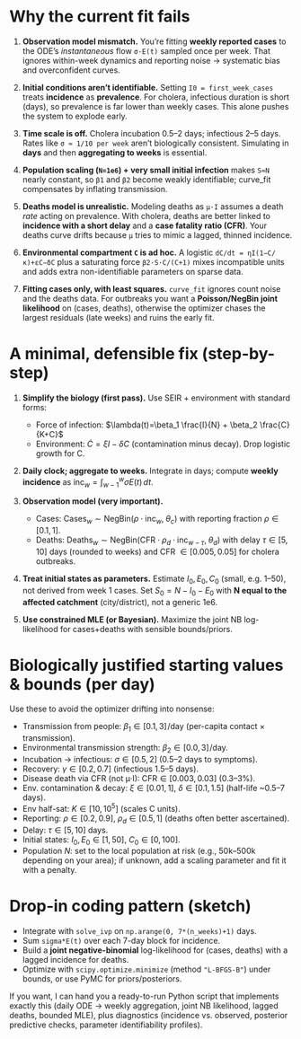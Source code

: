 # Why the current fit fails

1. **Observation model mismatch.**
   You’re fitting **weekly reported cases** to the ODE’s *instantaneous* flow `σ·E(t)` sampled once per week. That ignores within-week dynamics and reporting noise → systematic bias and overconfident curves.

2. **Initial conditions aren’t identifiable.**
   Setting `I0 = first_week_cases` treats **incidence** as **prevalence**. For cholera, infectious duration is short (days), so prevalence is far lower than weekly cases. This alone pushes the system to explode early.

3. **Time scale is off.**
   Cholera incubation 0.5–2 days; infectious 2–5 days. Rates like `σ ≈ 1/10 per week` aren’t biologically consistent. Simulating in **days** and then **aggregating to weeks** is essential.

4. **Population scaling (`N=1e6`) + very small initial infection** makes `S≈N` nearly constant, so `β1` and `β2` become weakly identifiable; curve\_fit compensates by inflating transmission.

5. **Deaths model is unrealistic.**
   Modeling deaths as `μ·I` assumes a death *rate* acting on prevalence. With cholera, deaths are better linked to **incidence with a short delay** and a **case fatality ratio (CFR)**. Your deaths curve drifts because `μ` tries to mimic a lagged, thinned incidence.

6. **Environmental compartment `C` is ad hoc.**
   A logistic `dC/dt = ηI(1−C/κ)+εC−δC` plus a saturating force `β2·S·C/(C+1)` mixes incompatible units and adds extra non-identifiable parameters on sparse data.

7. **Fitting cases only, with least squares.**
   `curve_fit` ignores count noise and the deaths data. For outbreaks you want a **Poisson/NegBin joint likelihood** on (cases, deaths), otherwise the optimizer chases the largest residuals (late weeks) and ruins the early fit.

# A minimal, defensible fix (step-by-step)

1. **Simplify the biology (first pass).**
   Use SEIR + environment with standard forms:

   * Force of infection: $\lambda(t)=\beta_1 \frac{I}{N} + \beta_2 \frac{C}{K+C}$
   * Environment: $\dot C = \xi I - \delta C$ (contamination minus decay).
     Drop logistic growth for C.

2. **Daily clock; aggregate to weeks.**
   Integrate in days; compute **weekly incidence** as
   $\text{inc}_w = \int_{w-1}^{w} \sigma E(t)\,dt$.

3. **Observation model (very important).**

   * Cases: $\text{Cases}_w \sim \text{NegBin}(\rho\cdot \text{inc}_w,\; \theta_c)$ with reporting fraction $\rho\in[0.1,1]$.
   * Deaths: $\text{Deaths}_w \sim \text{NegBin}(\text{CFR}\cdot \rho_d\cdot \text{inc}_{w-\tau},\; \theta_d)$ with delay $\tau\in[5,10]$ days (rounded to weeks) and CFR $\in[0.005,0.05]$ for cholera outbreaks.

4. **Treat initial states as parameters.**
   Estimate $I_0, E_0, C_0$ (small, e.g. 1–50), not derived from week 1 cases. Set $S_0=N-I_0-E_0$ with **N equal to the affected catchment** (city/district), not a generic 1e6.

5. **Use constrained MLE (or Bayesian).**
   Maximize the joint NB log-likelihood for cases+deaths with sensible bounds/priors.

# Biologically justified starting values & bounds (per **day**)

Use these to avoid the optimizer drifting into nonsense:

* Transmission from people: $\beta_1 \in [0.1, 3]\!/ \text{day}$ (per-capita contact × transmission).
* Environmental transmission strength: $\beta_2 \in [0.0, 3]\!/ \text{day}$.
* Incubation → infectious: $\sigma \in [0.5, 2]$ (0.5–2 days to symptoms).
* Recovery: $\gamma \in [0.2, 0.7]$ (infectious 1.5–5 days).
* Disease death via CFR (not μ·I): $\text{CFR} \in [0.003, 0.03]$ (0.3–3%).
* Env. contamination & decay: $\xi \in [0.01, 1]$, $\delta \in [0.1, 1.5]$ (half-life \~0.5–7 days).
* Env half-sat: $K \in [10, 10^5]$ (scales C units).
* Reporting: $\rho \in [0.2, 0.9]$, $\rho_d \in [0.5, 1]$ (deaths often better ascertained).
* Delay: $\tau \in [5, 10]$ days.
* Initial states: $I_0, E_0 \in [1, 50]$, $C_0 \in [0, 100]$.
* Population $N$: set to the local population at risk (e.g., 50k–500k depending on your area); if unknown, add a scaling parameter and fit it with a penalty.

# Drop-in coding pattern (sketch)

* Integrate with `solve_ivp` on `np.arange(0, 7*(n_weeks)+1)` days.
* Sum `sigma*E(t)` over each 7-day block for incidence.
* Build a **joint negative-binomial** log-likelihood for (cases, deaths) with a lagged incidence for deaths.
* Optimize with `scipy.optimize.minimize` (method `"L-BFGS-B"`) under bounds, or use PyMC for priors/posteriors.

If you want, I can hand you a ready-to-run Python script that implements exactly this (daily ODE → weekly aggregation, joint NB likelihood, lagged deaths, bounded MLE), plus diagnostics (incidence vs. observed, posterior predictive checks, parameter identifiability profiles).
